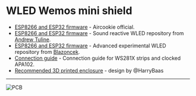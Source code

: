 # WLED Wemos mini shield

- [ESP8266 and ESP32 firmware](https://github.com/srg74/WLED-wemos-shield/tree/master/resources/Firmware/WLED_wemos_shield) -  Aircookie official.
- [ESP8266 and ESP32 firmware](https://github.com/srg74/WLED-wemos-shield/tree/master/resources/Firmware/Sound_reactive) - Sound reactive WLED repository from [Andrew Tuline](https://github.com/atuline/WLED).
- [ESP8266 and ESP32 firmware](https://github.com/srg74/WLED-wemos-shield/tree/master/resources/experimental) - Advanced experimental WLED repository from [Blazoncek](https://github.com/blazoncek/WLED).
- [Connection guide](https://github.com/srg74/WLED-wemos-shield/blob/master/resources/mini_shield/mini_connection_guide_v1.2.pdf) - Connection guide for WS281X strips and clocked APA102.
- [Recommended 3D printed enclosure](https://www.thingiverse.com/thing:4965917) - design by @HarryBaas

***
![PCB](https://github.com/srg74/WLED-wemos-shield/blob/master/resources/Images/Mini_shield_v1.2.jpg)
